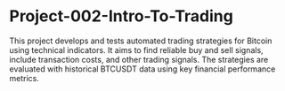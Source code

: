 # Project-002-Intro-To-Trading
This project develops and tests automated trading strategies for Bitcoin using technical indicators. It aims to find reliable buy and sell signals, include transaction costs, and other trading signals. The strategies are evaluated with historical BTCUSDT data using key financial performance metrics.
